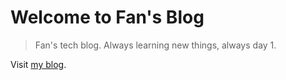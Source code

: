 # Welcome to Fan's Blog
> Fan's tech blog. Always learning new things, always day 1.

Visit [my blog](https://blog.fanyang.io).
